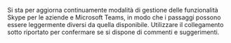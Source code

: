 Si sta per aggiorna continuamente modalità di gestione delle funzionalità Skype per le aziende e Microsoft Teams, in modo che i passaggi possono essere leggermente diversi da quella disponibile. Utilizzare il collegamento sotto riportato per confermare se si dispone di commenti e suggerimenti.